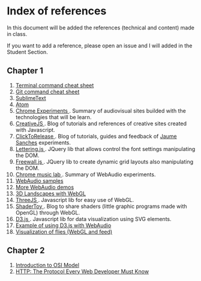 # Index of references

In this document will be added the references (technical and content) made in class.

If you want to add a reference, please open an issue and I will added in the
Student Section.

## Chapter 1
1. [ Terminal command cheat sheet ](http://learntocodewith.me/command-line/unix-command-cheat-sheet/)
2. [ Git command cheat sheet ](https://www.git-tower.com/blog/git-cheat-sheet/)
3. [ SublimeText ](https://www.sublimetext.com/)
4. [ Atom ](https://atom.io/)
5. [ Chrome Experiments ](https://www.chromeexperiments.com/). Summary of audiovisual
sites builded with the technologies that will be learn.
6. [ CreativeJS ](http://creativejs.com/). Blog of tutorials and references of
creative sites created with Javascript.
7. [ ClickToRelease ](https://www.clicktorelease.com/). Blog of tutorials,
guides and feedback of [Jaume Sanches](https://github.com/spite) experiments.
8. [ Lettering.js ](http://letteringjs.com/). JQuery lib that allows control the
font settings manipulating the DOM.
9. [ Freewall.js ](http://vnjs.net/www/project/freewall/). JQuery lib to create
dynamic grid layouts also manipulating the DOM.
10. [ Chrome music lab ](https://musiclab.chromeexperiments.com/Experiments).
Summary of WebAudio experiments.
11. [ WebAudio samples ](http://webaudioapi.com/samples/)
12. [ More WebAudio demos ](http://webaudiodemos.appspot.com/)
13. [ 3D Landscapes with WebGL ](http://landscapes.littleworkshop.fr/#2)
14. [ ThreeJS ](http://threejs.org/). Javascript lib for easy use of WebGL.
15. [ ShaderToy ](https://www.shadertoy.com/). Blog to share shaders (little
graphic programs made with OpenGL) through WebGL.
16. [ D3.js ](https://d3js.org/). Javascript lib for data visualization using SVG elements.
17. [ Example of using D3.js with WebAudio ](http://bl.ocks.org/eesur/6ad4ee84c81b664353a7)
18. [ Visualization of flies (WebGL and feed) ](http://laborar.co/diego/meridiano_vuelos/)

## Chapter 2
1. [ Introduction to OSI Model ](https://www.techopedia.com/2/27094/networks/an-introduction-to-the-osi-model)
2. [ HTTP: The Protocol Every Web Developer Must Know ](http://code.tutsplus.com/tutorials/http-the-protocol-every-web-developer-must-know-part-1--net-31177)
